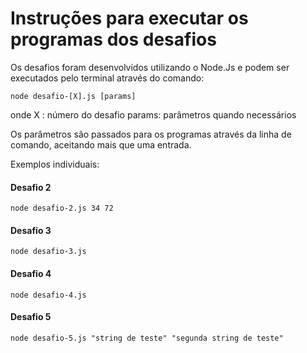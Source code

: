 # Instruções para executar os programas dos desafios

Os desafios foram desenvolvidos utilizando o Node.Js e podem ser executados pelo terminal através do comando:
~~~
node desafio-[X].js [params]
~~~
onde 
X : número do desafio
params: parâmetros quando necessários

Os parâmetros são passados para os programas através da linha de comando, aceitando mais que uma entrada.  
  

Exemplos individuais:

#### Desafio 2

~~~
node desafio-2.js 34 72
~~~  

#### Desafio 3

~~~
node desafio-3.js
~~~

#### Desafio 4

~~~
node desafio-4.js
~~~

#### Desafio 5

~~~
node desafio-5.js "string de teste" "segunda string de teste"
~~~